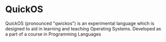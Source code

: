 QuickOS
=======

QuickOS (pronounced "qwickos") is an experimental language which is designed to aid in learning and teaching Operating Systems. Developed as a part of a course in Programming Languages
